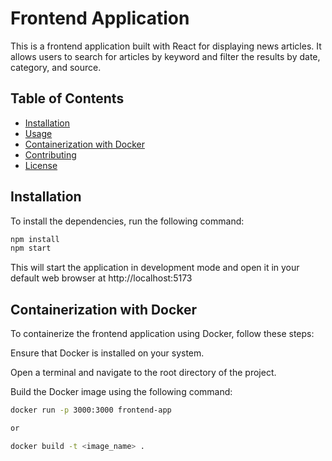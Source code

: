 # Frontend Application

This is a frontend application built with React for displaying news articles. It allows users to search for articles by keyword and filter the results by date, category, and source.

## Table of Contents

- [Installation](#installation)
- [Usage](#usage)
- [Containerization with Docker](#containerization-with-docker)
- [Contributing](#contributing)
- [License](#license)

## Installation

To install the dependencies, run the following command:

```bash
npm install
npm start
```

This will start the application in development mode and open it in your default web browser at http://localhost:5173

## Containerization with Docker

To containerize the frontend application using Docker, follow these steps:

Ensure that Docker is installed on your system.

Open a terminal and navigate to the root directory of the project.

Build the Docker image using the following command:

```bash
docker run -p 3000:3000 frontend-app

or

docker build -t <image_name> .
```
